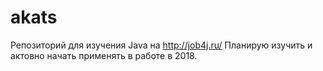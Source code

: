 # akats
Репозиторий для изучения Java на http://job4j.ru/
Планирую изучить и актовно начать применять в работе в 2018.